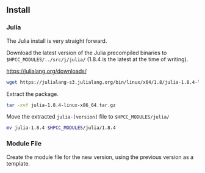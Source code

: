 ## Install
### Julia

The Julia install is very straight forward.

Download the latest version of the Julia precompiled binaries to `$HPCC_MODULES/../src/j/julia/` (1.8.4 is the latest at the time of writing).

https://julialang.org/downloads/

```bash
wget https://julialang-s3.julialang.org/bin/linux/x64/1.8/julia-1.8.4-linux-x86_64.tar.gz
```

Extract the package.

```bash
tar -xvf julia-1.8.4-linux-x86_64.tar.gz
```

Move the extracted `julia-[version]` file to `$HPCC_MODULES/julia/`

```bash
mv julia-1.8.4 $HPCC_MODULES/julia/1.8.4
```

### Module File

Create the module file for the new version, using the previous version as a template.
